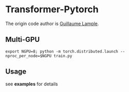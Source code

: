 # Transformer-Pytorch

The origin code author is [Guillaume Lample](https://github.com/glample).

## Multi-GPU

`
export NGPU=8; python -m torch.distributed.launch --nproc_per_node=$NGPU train.py
`

## Usage
see **examples** for details